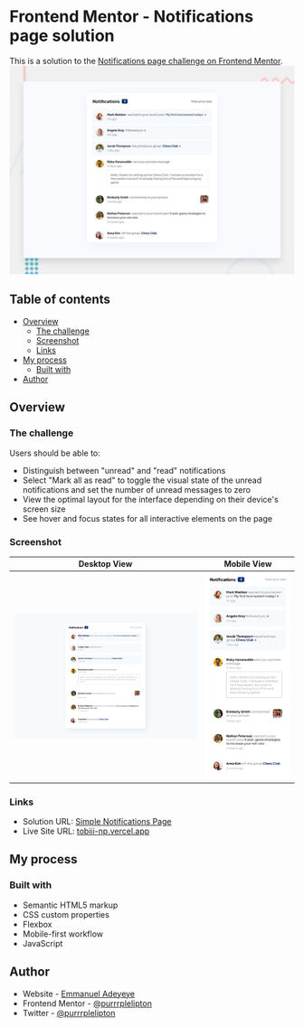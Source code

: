 # Frontend Mentor - Notifications page solution

This is a solution to the [Notifications page challenge on Frontend Mentor](https://www.frontendmentor.io/challenges/notifications-page-DqK5QAmKbC). ![Notifications Page Desktop Preview](./design/desktop-preview.jpg)

## Table of contents

- [Overview](#overview)
  - [The challenge](#the-challenge)
  - [Screenshot](#screenshot)
  - [Links](#links)
- [My process](#my-process)
  - [Built with](#built-with)
- [Author](#author)

## Overview

### The challenge

Users should be able to:

- Distinguish between "unread" and "read" notifications
- Select "Mark all as read" to toggle the visual state of the unread notifications and set the number of unread messages to zero
- View the optimal layout for the interface depending on their device's screen size
- See hover and focus states for all interactive elements on the page

### Screenshot

| Desktop View                     | Mobile View                    |
| -------------------------------- | ------------------------------ |
| ![Desktop](./design/desktop.png) | ![Mobile](./design/mobile.png) |

### Links

- Solution URL: [Simple Notifications Page](https://www.frontendmentor.io/solutions/simple-notifications-page-u6X-1Us4uf)
- Live Site URL: [tobiii-np.vercel.app](https://tobiii-np.vercel.app/)

## My process

### Built with

- Semantic HTML5 markup
- CSS custom properties
- Flexbox
- Mobile-first workflow
- JavaScript

## Author

- Website - [Emmanuel Adeyeye](https://tobiii.vercel.app/)
- Frontend Mentor - [@purrrplelipton](https://www.frontendmentor.io/profile/purrrplelipton)
- Twitter - [@purrrplelipton](https://www.twitter.com/purrrplelipton)

